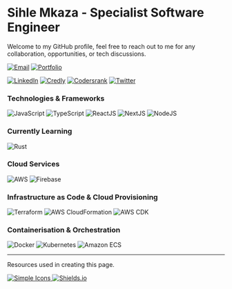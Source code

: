 # Sihle Mkaza - Specialist Software Engineer

Welcome to my GitHub profile, feel free to reach out to me for any collaboration, opportunities, or tech discussions.

[![Email](https://img.shields.io/badge/Email-contact%40sihlemkaza.com-247EA0)](mailto:contact@sihlemkaza.com)
[![Portfolio](https://img.shields.io/badge/Portfolio-sihlemkaza.com-67A4AC)](https://www.sihlemkaza.com/)

[![LinkedIn](https://img.shields.io/badge/Profile-LinkedIn-0072B1)](https://www.linkedin.com/in/sihlemkaza/)
[![Credly](https://img.shields.io/badge/Profile-Credly-FF6B00)](https://www.credly.com/users/sihlemkaza/badges/)
[![Codersrank](https://img.shields.io/badge/Profile-Codersrank-67A4AC)](https://profile.codersrank.io/user/sihlemkaza/)
[![Twitter](https://img.shields.io/badge/Profile-Twitter-1D9BF0)](https://twitter.com/sihlemkaza_)

### Technologies & Frameworks
<div>
  <img alt="JavaScript" src="https://img.shields.io/badge/JavaScript-F7DF1E.svg?&style=for-the-badge&logo=javascript&logoColor=black"/>
  <img alt="TypeScript" src="https://img.shields.io/badge/TypeScript-3178C6.svg?&style=for-the-badge&logo=typescript&logoColor=black"/>
  <img alt="ReactJS" src="https://img.shields.io/badge/React.JS-20232A?style=for-the-badge&logo=react&logoColor=61DAFB"/>
  <img alt="NextJS" src="https://img.shields.io/badge/Next.js-20232A?style=for-the-badge&logo=nextdotjs&logoColor=61DAFB"/>
  <img alt="NodeJS" src="https://img.shields.io/badge/Node.js-43853D?style=for-the-badge&logo=nodedotjs&logoColor=white"/>
</div>

### Currently Learning
<div>
  <img alt="Rust" src="https://img.shields.io/badge/Rust-F7F7F7?style=for-the-badge&logo=rust&logoColor=black"/>
</div>

### Cloud Services

<div>
  <img alt="AWS" src="https://img.shields.io/badge/Amazon_Web_Services-232F3E?style=for-the-badge&logo=amazon-aws&logoColor=white"/>
  <img alt="Firebase" src="https://img.shields.io/badge/firebase-ffca28?style=for-the-badge&logo=firebase&logoColor=black"/>
</div>

### Infrastructure as Code & Cloud Provisioning

<div>
  <img alt="Terraform" src="https://img.shields.io/badge/Terraform-7B42BC?style=for-the-badge&logo=terraform&logoColor=white"/>
  <img alt="AWS CloudFormation" src="https://img.shields.io/badge/AWS CloudFormation-ED3F7D?style=for-the-badge&logo=cloudformation&logoColor=white"/>
  <img alt="AWS CDK" src="https://img.shields.io/badge/AWS CDK-FFC330?style=for-the-badge&logo=cloudformation&logoColor=white"/>
</div>

### Containerisation & Orchestration

<div>
  <img alt="Docker" src="https://img.shields.io/badge/docker-2496ED.svg?&style=for-the-badge&logo=docker&logoColor=white"/>
  <img alt="Kubernetes" src="https://img.shields.io/badge/kubernetes-326CE5.svg?&style=for-the-badge&logo=kubernetes&logoColor=white"/>
  <img alt="Amazon ECS" src="https://img.shields.io/badge/AWS CDK-FFC330?style=for-the-badge&logo=cloudformation&logoColor=white"/>
</div>

---

Resources used in creating this page.

<div>
  <a href="https://simpleicons.org" target="_blank">
    <img alt="Simple Icons" src="https://img.shields.io/badge/simple_icons-111111.svg?&style=for-the-badge&logo=simpleicons&logoColor=white"/>
  </a>
  <a href="https://shields.io" target="_blank">
    <img alt="Shields.io" src="https://img.shields.io/badge/shields.io-000000.svg?&style=for-the-badge&logo=shields.io&logoColor=white"/>
  </a>
</div>

